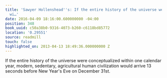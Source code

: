 ```yaml
---
title: 'Sawyer Hollenshead''s: If the entire history of the universe were conceptualized
  wi…'
date: 2016-04-09 18:16:00.600000000 -04:00
position: 348
book_uuid: c50a38b0-9316-4073-b260-c6118bd85772
location: '0.29551'
source: readmill
touch: false
highlighted_on: 2013-04-13 18:49:36.000000000 Z
---
```


If the entire history of the universe were conceptualized within one calendar year, modern, sedentary, agricultural human civilization would arrive 13 seconds before New Year's Eve on December 31st.